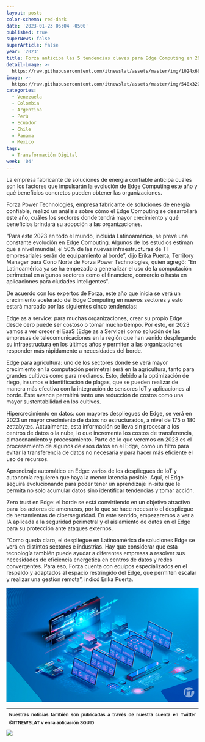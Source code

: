 ```yaml
---
layout: posts
color-schema: red-dark
date: '2023-01-23 06:04 -0500'
published: true
superNews: false
superArticle: false
year: '2023'
title: Forza anticipa las 5 tendencias claves para Edge Computing en 2023
detail-image: >-
  https://raw.githubusercontent.com/itnewslat/assets/master/img/1024x680/Edge-Computing-g.jpg
image: >-
  https://raw.githubusercontent.com/itnewslat/assets/master/img/540x320/Edge-Computing-p.jpg
categories:
  - Venezuela
  - Colombia
  - Argentina
  - Perú
  - Ecuador
  - Chile
  - Panama
  - Mexico
tags:
  - Transformación Digital
week: '04'
---
```

La empresa fabricante de soluciones de energía confiable anticipa cuáles son los factores que impulsarán la evolución de Edge Computing este año y qué beneficios concretos pueden obtener las organizaciones.

Forza Power Technologies, empresa fabricante de soluciones de energía confiable, realizó un análisis sobre cómo el Edge Computing se desarrollará este año, cuáles los sectores donde tendrá mayor crecimiento y qué beneficios brindará su adopción a las organizaciones.
 
“Para este 2023 en todo el mundo, incluida Latinoamérica, se prevé una constante evolución en Edge Computing. Algunos de los estudios estiman que a nivel mundial, el 50% de las nuevas infraestructuras de TI empresariales serán de equipamiento al borde”, dijo Erika Puerta, Territory Manager para Cono Norte de Forza Power Technologies, quien agregó: “En Latinoamérica ya se ha empezado a generalizar el uso de la computación perimetral en algunos sectores como el financiero, comercio o hasta en aplicaciones para ciudades inteligentes”.
 
De acuerdo con los expertos de Forza, este año que inicia se verá un crecimiento acelerado del Edge Computing en nuevos sectores y esto estará marcado por las siguientes cinco tendencias:
 
Edge as a service: para muchas organizaciones, crear su propio Edge desde cero puede ser costoso o tomar mucho tiempo. Por esto, en 2023 vamos a ver crecer el EaaS (Edge as a Service) como solución de las empresas de telecomunicaciones en la región que han venido desplegando su infraestructura en los últimos años y permiten a las organizaciones responder más rápidamente a necesidades del borde.
 
Edge para agricultura: uno de los sectores donde se verá mayor crecimiento en la computación perimetral será en la agricultura, tanto para grandes cultivos como para medianos. Esto, debido a la optimización de riego, insumos e identificación de plagas, que se pueden realizar de manera más efectiva con la integración de sensores IoT y aplicaciones al borde. Este avance permitirá tanto una reducción de costos como una mayor sustentabilidad en los cultivos.
 
Hipercrecimiento en datos: con mayores despliegues de Edge, se verá en 2023 un mayor crecimiento de datos no estructurados, a nivel de 175 o 180 zettabytes. Actualmente, esta información se lleva sin procesar a los centros de datos o la nube, lo que incrementa los costos de transferencia, almacenamiento y procesamiento. Parte de lo que veremos en 2023 es el procesamiento de algunos de esos datos en el Edge, como un filtro para evitar la transferencia de datos no necesaria y para hacer más eficiente el uso de recursos.
 
Aprendizaje automático en Edge: varios de los despliegues de IoT y autonomía requieren que haya la menor latencia posible. Aquí, el Edge seguirá evolucionando para poder tener un aprendizaje in-situ que le permita no solo acumular datos sino identificar tendencias y tomar acción.
 
Zero trust en Edge: el borde se está convirtiendo en un objetivo atractivo para los actores de amenazas, por lo que se hace necesario el despliegue de herramientas de ciberseguridad. En este sentido, empezaremos a ver a IA aplicada a la seguridad perimetral y el aislamiento de datos en el Edge para su protección ante ataques externos.
 
“Como queda claro, el despliegue en Latinoamérica de soluciones Edge se verá en distintos sectores e industrias. Hay que considerar que esta tecnología también puede ayudar a diferentes empresas a resolver sus necesidades de eficiencia energética en centros de datos y redes convergentes. Para eso, Forza cuenta con equipos especializados en el respaldo y adaptados al espacio restringido del Edge, que permiten escalar y realizar una gestión remota”, indicó Erika Puerta.

![](https://raw.githubusercontent.com/itnewslat/assets/master/img/540x320/Edge-Computing-p.jpg)

<table style="height: 42px;" width="569">
<tbody>
<tr>
<td style="text-align: justify;"><sub><strong>Nuestras noticias también son publicadas a través de nuestra cuenta en Twitter <a href="https://twitter.com/itnewslat?lang=es">@ITNEWSLAT</a> y en la aplicación <a href="https://squidapp.co/en/">SQUID</a></strong></sub></td>
</tr>
</tbody>
</table>

<img src="https://tracker.metricool.com/c3po.jpg?hash=56f88a41e39ab42c063cc51676587a04"/>